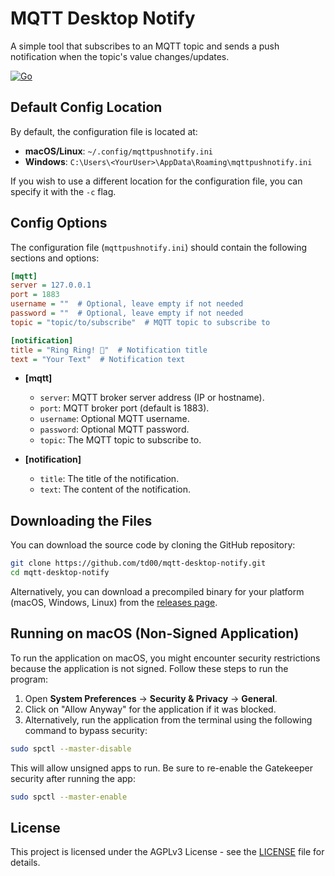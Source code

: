 # MQTT Desktop Notify

A simple tool that subscribes to an MQTT topic and sends a push notification when the topic's value changes/updates.

[![Go](https://github.com/td00/mqtt-desktop-notify/actions/workflows/go.yml/badge.svg?branch=main)](https://github.com/td00/mqtt-desktop-notify/actions/workflows/go.yml)

## Default Config Location

By default, the configuration file is located at:

- **macOS/Linux**: `~/.config/mqttpushnotify.ini`
- **Windows**: `C:\Users\<YourUser>\AppData\Roaming\mqttpushnotify.ini`

If you wish to use a different location for the configuration file, you can specify it with the `-c` flag.

## Config Options

The configuration file (`mqttpushnotify.ini`) should contain the following sections and options:

```ini
[mqtt]
server = 127.0.0.1
port = 1883
username = ""  # Optional, leave empty if not needed
password = ""  # Optional, leave empty if not needed
topic = "topic/to/subscribe"  # MQTT topic to subscribe to

[notification]
title = "Ring Ring! 🔔"  # Notification title
text = "Your Text"  # Notification text
```

- **[mqtt]**
  - `server`: MQTT broker server address (IP or hostname).
  - `port`: MQTT broker port (default is 1883).
  - `username`: Optional MQTT username.
  - `password`: Optional MQTT password.
  - `topic`: The MQTT topic to subscribe to.

- **[notification]**
  - `title`: The title of the notification.
  - `text`: The content of the notification.

## Downloading the Files

You can download the source code by cloning the GitHub repository:

```bash
git clone https://github.com/td00/mqtt-desktop-notify.git
cd mqtt-desktop-notify
```

Alternatively, you can download a precompiled binary for your platform (macOS, Windows, Linux) from the [releases page](https://github.com/td00/mqtt-desktop-notify/releases).

## Running on macOS (Non-Signed Application)

To run the application on macOS, you might encounter security restrictions because the application is not signed. Follow these steps to run the program:

1. Open **System Preferences** → **Security & Privacy** → **General**.
2. Click on "Allow Anyway" for the application if it was blocked.
3. Alternatively, run the application from the terminal using the following command to bypass security:

```bash
sudo spctl --master-disable
```

This will allow unsigned apps to run. Be sure to re-enable the Gatekeeper security after running the app:

```bash
sudo spctl --master-enable
```

## License

This project is licensed under the AGPLv3 License - see the [LICENSE](LICENSE) file for details.
